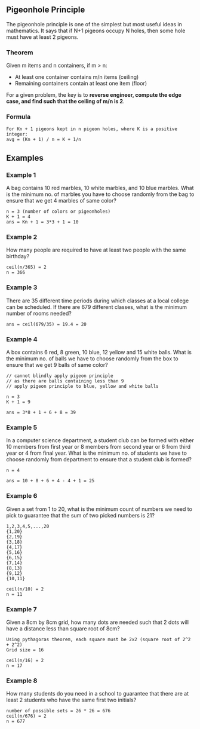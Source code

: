 ## Pigeonhole Principle

The pigeonhole principle is one of the simplest but most useful ideas in mathematics. It says that if N+1 pigeons occupy N holes, then some hole must have at least 2 pigeons.

### Theorem

Given m items and n containers, if m > n:

- At least one container contains m/n items (ceiling)
- Remaining containers contain at least one item (floor)

For a given problem, the key is to **reverse engineer, compute the edge case, and find such that the ceiling of m/n is 2**.

### Formula

```
For Kn + 1 pigeons kept in n pigeon holes, where K is a positive integer:
avg = (Kn + 1) / n = K + 1/n
```

## Examples

### Example 1

A bag contains 10 red marbles, 10 white marbles, and 10 blue marbles. What is the minimum no. of marbles you have to choose randomly from the bag to ensure that we get 4 marbles of same color?

```
n = 3 (number of colors or pigeonholes)
K + 1 = 4
ans = Kn + 1 = 3*3 + 1 = 10
```

### Example 2

How many people are required to have at least two people with the same birthday?

```
ceil(n/365) = 2
n = 366
```

### Example 3

There are 35 different time periods during which classes at a local college can be scheduled. If there are 679 different classes, what is the minimum number of rooms needed?

```
ans = ceil(679/35) = 19.4 = 20
```

### Example 4

A box contains 6 red, 8 green, 10 blue, 12 yellow and 15 white balls. What is the minimum no. of balls we have to choose randomly from the box to ensure that we get 9 balls of same color?

```
// cannot blindly apply pigeon principle
// as there are balls containing less than 9
// apply pigeon principle to blue, yellow and white balls

n = 3
K + 1 = 9

ans = 3*8 + 1 + 6 + 8 = 39
```

### Example 5

In a computer science department, a student club can be formed with either 10 members from first year or 8 members from second year or 6 from third year or 4 from final year. What is the minimum no. of students we have to choose randomly from department to ensure that a student club is formed?

```
n = 4

ans = 10 + 8 + 6 + 4 - 4 + 1 = 25
```

### Example 6

Given a set from 1 to 20, what is the minimum count of numbers we need to pick to guarantee that the sum of two picked numbers is 21?

```
1,2,3,4,5,...,20
{1,20}
{2,19}
{3,18}
{4,17}
{5,16}
{6,15}
{7,14}
{8,13}
{9,12}
{10,11}

ceil(n/10) = 2
n = 11
```

### Example 7

Given a 8cm by 8cm grid, how many dots are needed such that 2 dots will have a distance less than square root of 8cm?

```
Using pythagoras theorem, each square must be 2x2 (square root of 2^2 + 2^2)
Grid size = 16

ceil(n/16) = 2
n = 17
```

### Example 8

How many students do you need in a school to guarantee that there are at least 2 students who have the same first two initials?

```
number of possible sets = 26 * 26 = 676
ceil(n/676) = 2
n = 677
```
